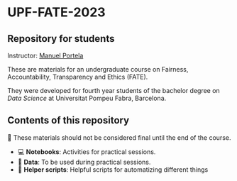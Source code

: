 # UPF-FATE-2023
## Repository for students


Instructor: [Manuel Portela](manuel.portela@upf.edu)

These are materials for an undergraduate course on Fairness, Accountability, Transparency and Ethics (FATE).

They were developed for fourth year students of the bachelor degree on *Data Science* at Universitat Pompeu Fabra, Barcelona.



## Contents of this repository

:construction: These materials should not be considered final until the end of the course.

* :computer: **Notebooks**: Activities for practical sessions.
* :file_folder: **Data**: To be used during practical sessions.
* :pencil: **Helper scripts**: Helpful scripts for automatizing different things 
